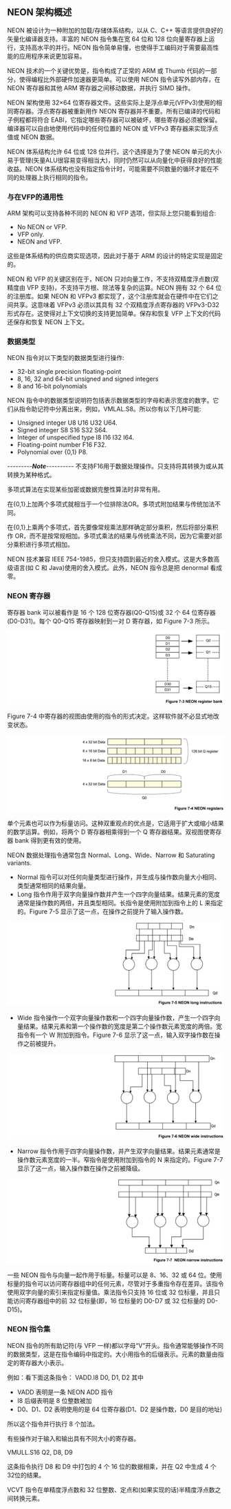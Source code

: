 ## NEON 架构概述

NEON 被设计为一种附加的加载/存储体系结构，以从 C、C++ 等语言提供良好的矢量化编译器支持。丰富的 NEON 指令集在宽 64 位和 128 位向量寄存器上运行，支持高水平的并行。NEON 指令简单易懂，也使得手工编码对于需要最高性能的应用程序来说更加容易。

NEON 技术的一个关键优势是，指令构成了正常的 ARM 或 Thumb 代码的一部分，使得编程比外部硬件加速器更简单。可以使用 NEON 指令读写外部内存，在 NEON 寄存器和其他 ARM 寄存器之间移动数据，并执行 SIMD 操作。

NEON 架构使用 32×64 位寄存器文件。这些实际上是浮点单元(VFPv3)使用的相同寄存器。浮点寄存器被重新用作 NEON 寄存器并不重要。所有已编译的代码和子例程都将符合 EABI，它指定哪些寄存器可以被破坏，哪些寄存器必须被保留。编译器可以自由地使用代码中的任何位置的 NEON 或 VFPv3 寄存器来实现浮点值或 NEON 数据。

NEON 体系结构允许 64 位或 128 位并行。这个选择是为了使 NEON 单元的大小易于管理(矢量ALU很容易变得相当大)，同时仍然可以从向量化中获得良好的性能收益。NEON 体系结构也没有指定指令计时，可能需要不同数量的循环才能在不同的处理器上执行相同的指令。

### 与在VFP的通用性

ARM 架构可以支持各种不同的 NEON 和 VFP 选项，但实际上您只能看到组合:
* No NEON or VFP.
* VFP only.
* NEON and VFP.

这些是体系结构的供应商实现选项，因此对于基于 ARM 的设计的特定实现是固定的。

NEON 和 VFP 的关键区别在于，NEON 只对向量工作，不支持双精度浮点数(双精度由 VFP 支持)，不支持平方根、除法等复杂的运算。NEON 拥有 32 个 64 位的注册库。如果 NEON 和 VFPv3 都实现了，这个注册库就会在硬件中在它们之间共享。这意味着 VFPv3 必须以其具有 32 个双精度浮点寄存器的 VFPv3-D32 形式存在。这使得对上下文切换的支持更加简单。保存和恢复 VFP 上下文的代码还保存和恢复 NEON 上下文。

### 数据类型

NEON 指令对以下类型的数据类型进行操作:
* 32-bit single precision floating-point
* 8, 16, 32 and 64-bit unsigned and signed integers
* 8 and 16-bit polynomials

NEON 指令中的数据类型说明符包括表示数据类型的字母和表示宽度的数字。它们从指令助记符中分离出来，例如，VMLAL.S8。所以你有以下几种可能:
* Unsigned integer U8 U16 U32 U64.
* Signed integer S8 S16 S32 S64.
* Integer of unspecified type I8 I16 I32 I64.
* Floating-point number F16 F32.
* Polynomial over {0,1} P8.

---------_**Note**_----------
不支持F16用于数据处理操作。只支持将其转换为或从其转换为某种格式。

多项式算法在实现某些加密或数据完整性算法时非常有用。

在{0,1}上加两个多项式就相当于一个位排除法OR。多项式附加结果与传统加法不同。

在{0,1}上乘两个多项式，首先要像常规乘法那样确定部分乘积，然后将部分乘积作 OR，而不是按常规相加。多项式乘法的结果与传统乘法不同，因为它需要对部分乘积进行多项式相加。

NEON 技术兼容 IEEE 754-1985，但只支持圆到最近的舍入模式。这是大多数高级语言(如 C 和 Java)使用的舍入模式。此外，NEON 指令总是把 denormal 看成零。

### NEON 寄存器

寄存器 bank 可以被看作是 16 个 128 位寄存器(Q0-Q15)或 32 个 64 位寄存器(D0-D31)。每个 Q0-Q15 寄存器映射到一对 D 寄存器，如 Figure 7-3 所示。

![](/assets/figure7-3.png)

Figure 7-4 中寄存器的视图由使用的指令的形式决定。这样软件就不必显式地改变状态。

![](/assets/figure7-4.png)

单个元素也可以作为标量访问。这种双重观点的优点是，它适用于扩大或缩小结果的数学运算。例如，将两个 D 寄存器相乘得到一个 Q 寄存器结果。双视图使寄存器 bank 得到更有效的使用。

NEON 数据处理指令通常包含 Normal、Long、Wide、Narrow 和 Saturating variants.

* Normal 指令可以对任何向量类型进行操作，并生成与操作数向量大小相同、类型通常相同的结果向量。
* Long 指令作用于双字向量操作数并产生一个四字向量结果。结果元素的宽度通常是操作数的两倍，并且类型相同。长指令是使用附加到指令上的 L 来指定的。Figure 7-5 显示了这一点，在操作之前提升了输入操作数。

![](/assets/figure7-5.png)
* Wide 指令操作一个双字向量操作数和一个四字向量操作数，产生一个四字向量结果。结果元素和第一个操作数的宽度是第二个操作数元素宽度的两倍。宽指令有一个 W 附加到指令。Figure 7-6 显示了这一点，输入双字操作数在操作之前被提升。

![](/assets/figure7-6.png)
* Narrow 指令作用于四字向量操作数，并产生双字向量结果。结果元素通常是操作数元素宽度的一半。窄指令是使用附加到指令的 N 来指定的。Figure 7-7 显示了这一点，输入操作数在操作之前被降级。

![](/assets/figure7-7.png)

一些 NEON 指令与向量一起作用于标量。标量可以是 8、16、32 或 64 位。使用标量的指令可以访问寄存器组中的任何元素，尽管对于多重指令存在差异。该指令使用双字向量的索引来指定标量值。乘法指令只支持 16 位或 32 位标量，并且只能访问寄存器组中的前 32 位标量(即，16 位标量的 D0-D7 或 32 位标量的 D0-D15)。

### NEON 指令集
NEON 指令的所有助记符(与 VFP 一样)都以字母“V”开头。指令通常能够操作不同的数据类型，这是在指令编码中指定的。大小用指令的后缀表示。元素的数量由指定的寄存器大小表示。

例如：看下面这条指令：
VADD.I8 D0, D1, D2
其中
* VADD 表明是一条 NEON ADD 指令
* I8 后缀表明是 8 位整数被加
* D0、D1、D2 表明使用的是 64 位寄存器(D1、D2 是操作数，D0 是目的地址)

所以这个指令并行执行 8 个加法。

有些操作对于输入和输出具有不同大小的寄存器。

VMULL.S16 Q2, D8, D9

这条指令执行 D8 和 D9 中打包的 4 个 16 位的数据相乘，并在 Q2 中生成 4 个 32位的结果。

VCVT 指令在单精度浮点数和 32 位整数、定点和(如果实现的话)半精度浮点数之间转换元素。


